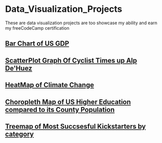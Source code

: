 # Data_Visualization_Projects
 These are data visualization projects are too showcase my ability and earn my freeCodeCamp certification

## [Bar Chart of US GDP](https://jax-man.github.io/Data_Visualization_Projects/new-bar-chart/)

## [ScatterPlot Graph Of Cyclist Times up Alp De'Huez](https://jax-man.github.io/Data_Visualization_Projects/scatterplot-graph/)

## [HeatMap of Climate Change](https://jax-man.github.io/Data_Visualization_Projects/Heatmap-project/)

## [Choropleth Map of US Higher Education compared to its County Population](https://jax-man.github.io/Data_Visualization_Projects/Choropleth-project/)

## [Treemap of Most Succsesful Kickstarters by category](https://jax-man.github.io/Data_Visualization_Projects/treemap-diagram/)
